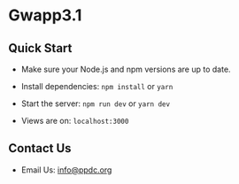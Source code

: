 # Gwapp3.1

## Quick Start

- Make sure your Node.js and npm versions are up to date.

- Install dependencies: `npm install` or `yarn`

- Start the server: `npm run dev` or `yarn dev`

- Views are on: `localhost:3000`

## Contact Us

- Email Us: info@ppdc.org
